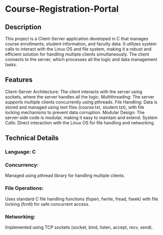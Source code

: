 # Course-Registration-Portal

## Description
This project is a Client-Server application developed in C that manages course enrollments, student information, and faculty data. It utilizes system calls to interact with the Linux OS and file system, making it a robust and efficient solution for handling multiple clients simultaneously. The client connects to the server, which processes all the logic and data management tasks.

## Features
Client-Server Architecture: The client interacts with the server using sockets, where the server handles all the logic.
Multithreading: The server supports multiple clients concurrently using pthreads.
File Handling: Data is stored and managed using text files (course.txt, student.txt), with file locking mechanisms to prevent data corruption.
Modular Design: The server-side code is modular, making it easy to maintain and extend.
System Calls: Direct interaction with the Linux OS for file handling and networking.

## Technical Details 
 
### Language: C
### Concurrency: 
Managed using pthread library for handling multiple clients.
### File Operations: 
Uses standard C file handling functions (fopen, fwrite, fread, fseek) with file locking (fcntl) for safe concurrent access.
### Networking: 
Implemented using TCP sockets (socket, bind, listen, accept, recv, send).
